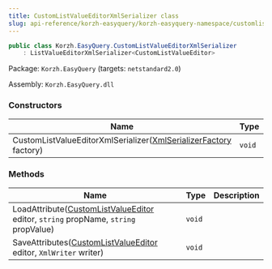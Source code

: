 ```yaml
---
title: CustomListValueEditorXmlSerializer class
slug: api-reference/korzh-easyquery/korzh-easyquery-namespace/customlistvalueeditorxmlserializer-class
---
```

```csharp
public class Korzh.EasyQuery.CustomListValueEditorXmlSerializer
    : ListValueEditorXmlSerializer<CustomListValueEditor>

```
Package: `Korzh.EasyQuery` (targets: `netstandard2.0`)

Assembly: `Korzh.EasyQuery.dll`

### Constructors

| Name | Type | Description | 
| --- | --- | --- | 
| CustomListValueEditorXmlSerializer([XmlSerializerFactory](api-reference/korzh-easyquery/korzh-easyquery-namespace/xmlserializerfactory-class) factory) | `void` |  | 


### Methods

| Name | Type | Description | 
| --- | --- | --- | 
| LoadAttribute([CustomListValueEditor](api-reference/easydata-core/easydata-namespace/customlistvalueeditor-class) editor, `string` propName, `string` propValue) | `void` |  | 
| SaveAttributes([CustomListValueEditor](api-reference/easydata-core/easydata-namespace/customlistvalueeditor-class) editor, `XmlWriter` writer) | `void` |  |